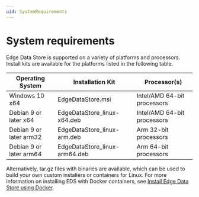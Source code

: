 ```yaml
---
uid: SystemRequirements
---
```


# System requirements

Edge Data Store is supported on a variety of platforms and processors. Install kits are available for the  platforms listed in the following table.

| Operating System | Installation Kit | Processor(s) |
|-------------------|----------------------------------|-------------|
| Windows 10 x64  | EdgeDataStore.msi     | Intel/AMD 64-bit processors |
| Debian 9 or later x64 | EdgeDataStore_linux-x64.deb     | Intel/AMD 64-bit processors |
| Debian 9 or later arm32 | EdgeDataStore_linux-arm.deb  | Arm 32-bit processors |
| Debian 9 or later arm64 | EdgeDataStore_linux-arm64.deb  | Arm 64-bit processors |

Alternatively, tar.gz files with binaries are available, which can be used to build your own custom installers or containers for Linux. For more information on installing EDS with Docker containers, see [Install Edge Data Store using Docker](xref:edgeDocker). 
